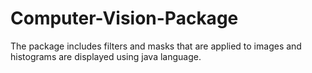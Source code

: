# Computer-Vision-Package

The package includes filters and masks that are applied to images and histograms are displayed using java language.
